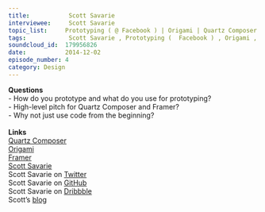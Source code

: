 ```yaml
--- 
title:           Scott Savarie 
interviewee:     Scott Savarie 
topic_list:     Prototyping ( @ Facebook ) | Origami | Quartz Composer | Framer
tags:            Scott Savarie , Prototyping (  Facebook ) , Origami , Quartz Composer , Framer
soundcloud_id:  179956826
date:           2014-12-02
episode_number: 4
category: Design
---
```


<p class="show_notes_display"><b>Questions</b><br>- How do you prototype and what do you use for prototyping?<br>- High-level pitch for Quartz Composer and Framer?<br>- Why not just use code from the beginning?<br><br><b>Links<br></b><a rel="nofollow" target="_blank" href="http://en.wikipedia.org/wiki/Quartz_Composer">Quartz Composer</a><br><a rel="nofollow" target="_blank" href="https://facebook.github.io/origami/">Origami</a><br><a rel="nofollow" target="_blank" href="http://framerjs.com/">Framer</a><br><a rel="nofollow" target="_blank" href="http://www.scottsavarie.ca/">Scott Savarie</a><br>Scott Savarie on <a rel="nofollow" target="_blank" href="https://twitter.com/scottsavarie">Twitter</a><br>Scott Savarie on <a rel="nofollow" target="_blank" href="https://github.com/ScottSavarie?tab=activity">GitHub</a><br>Scott Savarie on <a rel="nofollow" target="_blank" href="https://dribbble.com/ScottSavarie">Dribbble</a><br>Scott’s <a rel="nofollow" target="_blank" href="http://blog.scottsavarie.ca/">blog</a><br><br><br><br><br></p>
